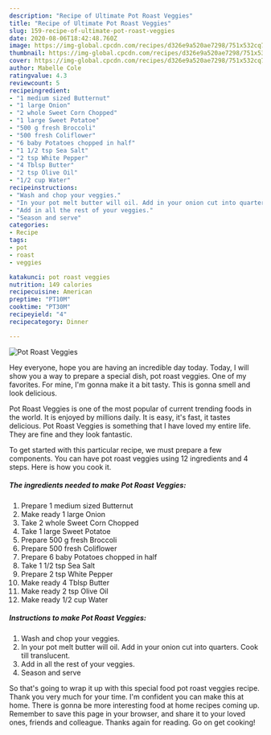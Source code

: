 ```yaml
---
description: "Recipe of Ultimate Pot Roast Veggies"
title: "Recipe of Ultimate Pot Roast Veggies"
slug: 159-recipe-of-ultimate-pot-roast-veggies
date: 2020-08-06T18:42:48.760Z
image: https://img-global.cpcdn.com/recipes/d326e9a520ae7298/751x532cq70/pot-roast-veggies-recipe-main-photo.jpg
thumbnail: https://img-global.cpcdn.com/recipes/d326e9a520ae7298/751x532cq70/pot-roast-veggies-recipe-main-photo.jpg
cover: https://img-global.cpcdn.com/recipes/d326e9a520ae7298/751x532cq70/pot-roast-veggies-recipe-main-photo.jpg
author: Mabelle Cole
ratingvalue: 4.3
reviewcount: 5
recipeingredient:
- "1 medium sized Butternut"
- "1 large Onion"
- "2 whole Sweet Corn Chopped"
- "1 large Sweet Potatoe"
- "500 g fresh Broccoli"
- "500 fresh Coliflower"
- "6 baby Potatoes chopped in half"
- "1 1/2 tsp Sea Salt"
- "2 tsp White Pepper"
- "4 Tblsp Butter"
- "2 tsp Olive Oil"
- "1/2 cup Water"
recipeinstructions:
- "Wash and chop your veggies."
- "In your pot melt butter will oil. Add in your onion cut into quarters. Cook till translucent."
- "Add in all the rest of your veggies."
- "Season and serve"
categories:
- Recipe
tags:
- pot
- roast
- veggies

katakunci: pot roast veggies 
nutrition: 149 calories
recipecuisine: American
preptime: "PT10M"
cooktime: "PT30M"
recipeyield: "4"
recipecategory: Dinner

---
```



![Pot Roast Veggies](https://img-global.cpcdn.com/recipes/d326e9a520ae7298/751x532cq70/pot-roast-veggies-recipe-main-photo.jpg)

Hey everyone, hope you are having an incredible day today. Today, I will show you a way to prepare a special dish, pot roast veggies. One of my favorites. For mine, I'm gonna make it a bit tasty. This is gonna smell and look delicious.

Pot Roast Veggies is one of the most popular of current trending foods in the world. It is enjoyed by millions daily. It is easy, it's fast, it tastes delicious. Pot Roast Veggies is something that I have loved my entire life. They are fine and they look fantastic.




To get started with this particular recipe, we must prepare a few components. You can have pot roast veggies using 12 ingredients and 4 steps. Here is how you cook it.

<!--inarticleads1-->

##### The ingredients needed to make Pot Roast Veggies:

1. Prepare 1 medium sized Butternut
1. Make ready 1 large Onion
1. Take 2 whole Sweet Corn Chopped
1. Take 1 large Sweet Potatoe
1. Prepare 500 g fresh Broccoli
1. Prepare 500 fresh Coliflower
1. Prepare 6 baby Potatoes chopped in half
1. Take 1 1/2 tsp Sea Salt
1. Prepare 2 tsp White Pepper
1. Make ready 4 Tblsp Butter
1. Make ready 2 tsp Olive Oil
1. Make ready 1/2 cup Water




<!--inarticleads2-->

##### Instructions to make Pot Roast Veggies:

1. Wash and chop your veggies.
1. In your pot melt butter will oil. Add in your onion cut into quarters. Cook till translucent.
1. Add in all the rest of your veggies.
1. Season and serve




So that's going to wrap it up with this special food pot roast veggies recipe. Thank you very much for your time. I'm confident you can make this at home. There is gonna be more interesting food at home recipes coming up. Remember to save this page in your browser, and share it to your loved ones, friends and colleague. Thanks again for reading. Go on get cooking!

